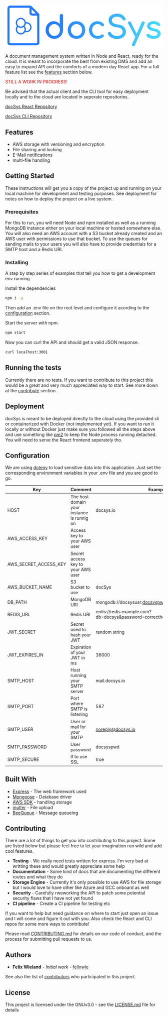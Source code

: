 ![docSys Logo](logo.svg 'docSys Logo')

A document management system written in Node and React, ready for the cloud. It is meant to incorporate the best from existing DMS and add an easy to expand API and the comforts of a modern day React app. For a full feature list see the [features](#features) section below.

<p style="color:red;">STILL A WORK IN PROGRESS!</p>

Be advised that the actual client and the CLI tool for easy deployment locally and to the cloud are located in seperate repositories.

[docSys React Repository](https://github.com/flexwie/docsys_react)

[docSys CLI Repository](https://github.com/flexwie/docsys_cli)

## Features

- AWS storage with versioning and encryption
- File sharing and locking
- E-Mail notifications
- multi-file handling

## Getting Started

These instructions will get you a copy of the project up and running on your local machine for development and testing purposes. See deployment for notes on how to deploy the project on a live system.

### Prerequisites

For this to run, you will need Node and npm installed as well as a running MongoDB instance either on your local machine or hosted somewhere else. You will also need an AWS account with a S3 bucket already created and an AWS user with permissions to use that bucket. To use the queues for sending mails to your users you will also have to provide credentials for a SMTP host and a Redis URI.

### Installing

A step by step series of examples that tell you how to get a development env running

Install the dependencies

```bash
npm i -y
```

Then add an .env file on the root level and configure it acording to the [configuration](#configuration) section.

Start the server with npm.

```bash
npm start
```

Now you can curl the API and should get a valid JSON response.

```bash
curl localhost:3001
```

## Running the tests

Currently there are no tests. If you want to contribute to this project this would be a great and very much appreciated way to start. See more down at the [contribute](#contributing) section.

## Deployment

docSys is meant to be deployed directly to the cloud using the provided cli or containerized with Docker (not implemented yet). If you want to run it locally or without Docker just make sure you followed all the steps above and use something like [pm2](https://github.com/Unitech/pm2) to keep the Node process running detached. You will need to serve the React frontend seperately tho.

## Configuration

We are using [dotenv](https://github.com/motdotla/dotenv) to load sensitive data into this application. Just set the corresponding environment variables in your .env file and you are good to go.

| Key                   | Comment                                    | Example                                                                |
| --------------------- | ------------------------------------------ | ---------------------------------------------------------------------- |
| HOST                  | The host domain your instance is runnig on | docsys.io                                                              |
| AWS_ACCESS_KEY        | Access key to your AWS user                |
| AWS_SECRET_ACCESS_KEY | Secret access key to your AWS user         |
| AWS_BUCKET_NAME       | S3 bucket to use                           | docSys                                                                 |
| DB_PATH               | MongoDB URI                                | mongodb://docsysusr:docsyspw@docsys.io:27017/docsys                    |
| REDIS_URL             | Redis URI                                  | redis://redis.example.com?db=docsys&password=correcthorsebatterystaple |
| JWT_SECRET            | Secret used to hash your JWT               | random string                                                          |
| JWT_EXPIRES_IN        | Expiration of your JWT in ms               | 36000                                                                  |
| SMTP_HOST             | Host running your SMTP server              | mail.docsys.io                                                         |
| SMTP_PORT             | Port where SMTP is listening               | 587                                                                    |
| SMTP_USER             | User or mail for your SMTP                 | noreply@docsys.io                                                      |
| SMTP_PASSWORD         | User password                              | docsyspwd                                                              |
| SMTP_SECURE           | If to use SSL                              | true                                                                   |

## Built With

- [Express](https://github.com/expressjs/express) - The web framework used
- [Mongoose](https://github.com/Automattic/mongoose) - Database driver
- [AWS SDK](https://github.com/aws/aws-sdk-js) - handling storage
- [multer](https://github.com/expressjs/multer) - File upload
- [BeeQueue](https://github.com/bee-queue/bee-queue) - Message queueing

## Contributing

There are a lot of things to get you into contributing to this project. Some are listed below but please feel free to let your imagination run wild and add cool features.

- **Testing** - We really need tests written for express. I'm very bad at writting these and would greatly appreciate some help
- **Documentation** - Some kind of docs that are documenting the different routes and what they do
- **Storage Engine** - Currently it's only possible to use AWS for file storage but I would love to have other like Azure and GCC onboard as well
- **Security** - Carefully rweworking the API to patch some potential security flaws that I have not yet found
- **CI pipeline** - Create a CI pipeline for testing etc

If you want to help but need guidance on where to start just open an issue and I will come and figure it out with you. Also check the React and CLI repos for some more ways to contribute!

Please read [CONTRIBUTING.md](https://gist.github.com/PurpleBooth/b24679402957c63ec426) for details on our code of conduct, and the process for submitting pull requests to us.

## Authors

- **Felix Wieland** - _Initial work_ - [felixwie](https://felixwie.com)

See also the list of [contributors](https://github.com/your/project/contributors) who participated in this project.

## License

This project is licensed under the GNUv3.0 - see the [LICENSE.md](LICENSE.md) file for details
